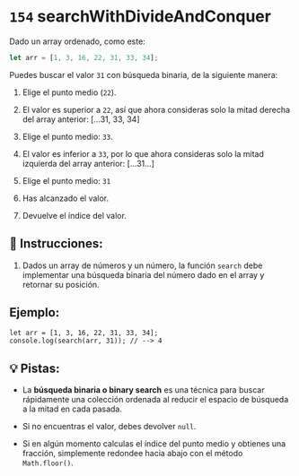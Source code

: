 # `154` searchWithDivideAndConquer

Dado un array ordenado, como este:

```js
let arr = [1, 3, 16, 22, 31, 33, 34];
```

Puedes buscar el valor `31` con búsqueda binaria, de la siguiente manera:

1. Elige el punto medio (`22`).

2. El valor es superior a `22`, así que ahora consideras solo la mitad derecha del array anterior: [...31, 33, 34]

3. Elige el punto medio: `33`.

4. El valor es inferior a `33`, por lo que ahora consideras solo la mitad izquierda del array anterior: [...31...]

5. Elige el punto medio: `31`

6. Has alcanzado el valor.

7. Devuelve el índice del valor.

## 📝 Instrucciones:

1. Dados un array de números y un número, la función `search` debe implementar una búsqueda binaria del número dado en el array y retornar su posición.

## Ejemplo: 

```Js
let arr = [1, 3, 16, 22, 31, 33, 34];
console.log(search(arr, 31)); // --> 4
```

## 💡 Pistas:

+ La **búsqueda binaria o binary search** es una técnica para buscar rápidamente una colección ordenada al reducir el espacio de búsqueda a la mitad en cada pasada.

+ Si no encuentras el valor, debes devolver `null`.

+ Si en algún momento calculas el índice del punto medio y obtienes una fracción, simplemente redondee hacia abajo con el método `Math.floor()`.




